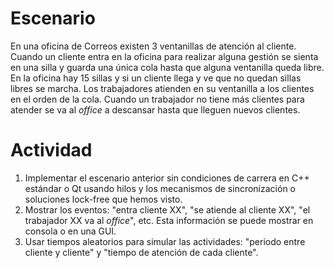 # Escenario
En una oficina de Correos existen 3 ventanillas de atención al cliente.
Cuando un cliente entra en la oficina para realizar alguna gestión se sienta en una silla y guarda una única cola hasta que alguna ventanilla queda libre.
En la oficina hay 15 sillas y si un cliente llega y ve que no quedan sillas libres se marcha.
Los trabajadores atienden en su ventanilla a los clientes en el orden de la cola.
Cuando un trabajador no tiene más clientes para atender se va al _office_ a descansar hasta que lleguen nuevos clientes.

# Actividad

1. Implementar el escenario anterior sin condiciones de carrera en C++ estándar o Qt usando hilos y los mecanismos de sincronización o soluciones lock-free que hemos visto.
2. Mostrar los eventos: "entra cliente XX", "se atiende al cliente XX", "el trabajador XX va al _office_", etc.
Esta información se puede mostrar en consola o en una GUI.
3. Usar tiempos aleatorios para simular las actividades: "periodo entre cliente y cliente" y "tiempo de atención de cada cliente".